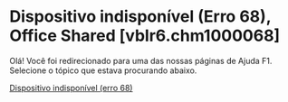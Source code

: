 
# Dispositivo indisponível (Erro 68), Office Shared [vblr6.chm1000068]

Olá! Você foi redirecionado para uma das nossas páginas de Ajuda F1. Selecione o tópico que estava procurando abaixo.

[Dispositivo indisponível (erro 68)](http://msdn.microsoft.com/library/8ddf97a9-96c6-e261-3ffe-d2b76b468913%28Office.15%29.aspx)
